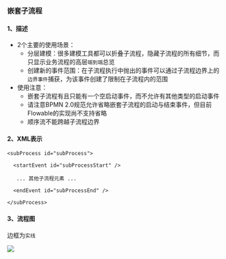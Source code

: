 ###  嵌套子流程


#### 1、描述
* 2个主要的使用场景：
    * 分层建模：很多建模工具都可以折叠子流程，隐藏子流程的所有细节，而只显示业务流程的高层`端到端`总览
    * 创建新的事件范围：在子流程执行中抛出的事件可以通过子流程边界上的`边界事件`捕获，为该事件创建了限制在子流程内的范围
* 使用注意：
    * 嵌套子流程有且只能有一个空启动事件，而不允许有其他类型的启动事件
    * 请注意BPMN 2.0规范允许省略嵌套子流程的启动与结束事件，但目前Flowable的实现尚不支持省略
    * 顺序流不能跨越子流程边界

#### 2、XML表示
```
<subProcess id="subProcess">

  <startEvent id="subProcessStart" />

   ... 其他子流程元素 ...

  <endEvent id="subProcessEnd" />

</subProcess>
```


#### 3、流程图
边框为`实线`

![](https://fgq233.github.io/imgs/workflow/flow35.png)



